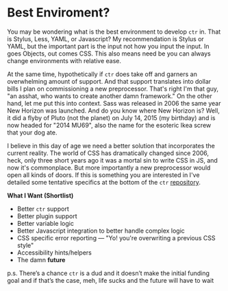 # Best Enviroment?

You may be wondering what is the best environment to develop `ctr` in. That is Stylus, Less, YAML, or Javascript? My recommendation is Stylus or YAML, but the important part is the input not how you input the input. In goes Objects, out comes CSS. This also means need be you can always change environments with relative ease.

At the same time, hypothetically if `ctr` does take off and garners an overwhelming amount of support. And that support translates into dollar bills I plan on commissioning a new preprocessor. That's right I'm that guy, "an asshat, who wants to create another damn framework."  On the other hand, let me put this into context. Sass was released in 2006 the same year New Horizon was launched. And do you know where New Horizon is? Well, it did a flyby of Pluto (not the planet) on July 14, 2015 (my birthday) and is now headed for "2014 MU69", also the name for the esoteric Ikea screw that your dog ate.

I believe in this day of age we need a better solution that incorporates the current reality. The world of CSS has dramatically changed since 2006, heck, only three short years ago it was a mortal sin to write CSS in JS, and now it's commonplace. But more importantly a new preprocessor would open all kinds of doors. If this is something you are interested in I've detailed some tentative specifics at the bottom of the `ctr` [repository](https://github.com/ctr-lang/ctr).


__What I Want (Shortlist)__

+ Better `ctr` support
+ Better plugin support
+ Better variable logic
+ Better Javascript integration to better handle complex logic
+ CSS specific error reporting — "Yo! you're overwriting a previous CSS style"
+ Accessibility hints/helpers
+ The damn __future__

p.s. There’s a chance `ctr` is a dud and it doesn’t make the initial funding goal and if that’s the case, meh, life sucks and the future will have to wait

<div class="cf"></div>
<div class="end"></div>
